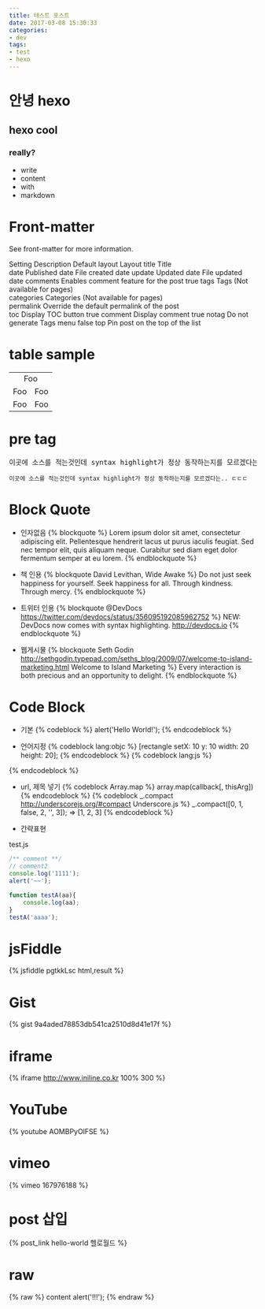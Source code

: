 ```yaml
---
title: 테스트 포스트
date: 2017-03-08 15:30:33
categories:
- dev
tags:
- test
- hexo
---
```


# 안녕 hexo
## hexo cool
### really?
- write
- content
- with
- markdown


# Front-matter

See front-matter for more information.

Setting	Description	Default
layout	Layout
title	Title	
date	Published date	File created date
update	Updated date	File updated date
comments	Enables comment feature for the post	true
tags	Tags (Not available for pages)	
categories	Categories (Not available for pages)	
permalink	Override the default permalink of the post	
toc	Display TOC button	true
comment	Display comment	true
notag	Do not generate Tags menu	false
top	Pin post on the top of the list


# table sample
<table>
    <tr>
        <td colspan='2' align='center'>Foo</td>
    </tr>
    <tr>
        <td>Foo</td>
		<td>Foo</td>
    </tr>
    <tr>
        <td>Foo</td>
		<td>Foo</td>
    </tr>
</table>


# pre tag
<pre>
이곳에 소스를 적는것인데 syntax highlight가 정상 동작하는지를 모르겠다는.. ㄷㄷㄷ
</pre>

```
이곳에 소스를 적는것인데 syntax highlight가 정상 동작하는지를 모르겠다는.. ㄷㄷㄷ
```

# Block Quote

* 인자없음
{% blockquote %}
Lorem ipsum dolor sit amet, consectetur adipiscing elit. Pellentesque hendrerit lacus ut purus iaculis feugiat. Sed nec tempor elit, quis aliquam neque. Curabitur sed diam eget dolor fermentum semper at eu lorem.
{% endblockquote %}

* 책 인용
{% blockquote David Levithan, Wide Awake %}
Do not just seek happiness for yourself. Seek happiness for all. Through kindness. Through mercy.
{% endblockquote %}

* 트위터 인용
{% blockquote @DevDocs https://twitter.com/devdocs/status/356095192085962752 %}
NEW: DevDocs now comes with syntax highlighting. http://devdocs.io
{% endblockquote %}

* 웹게시물
{% blockquote Seth Godin http://sethgodin.typepad.com/seths_blog/2009/07/welcome-to-island-marketing.html Welcome to Island Marketing %}
Every interaction is both precious and an opportunity to delight.
{% endblockquote %}

# Code Block
* 기본
{% codeblock %}
alert('Hello World!');
{% endcodeblock %}

* 언어지정
{% codeblock lang:objc %}
[rectangle setX: 10 y: 10 width: 20 height: 20];
{% endcodeblock %}
{% codeblock lang:js %}
<script>
console.log('1111');
</script>
{% endcodeblock %}

* url, 제목 넣기
{% codeblock Array.map %}
array.map(callback[, thisArg])
{% endcodeblock %}
{% codeblock _.compact http://underscorejs.org/#compact Underscore.js %}
_.compact([0, 1, false, 2, '', 3]);
=> [1, 2, 3]
{% endcodeblock %}

* 간략표현

test.js
```js
/** comment **/
// comment2
console.log('1111');
alert('~~');

function testA(aa){
	console.log(aa);
}
testA('aaaa');
```

# jsFiddle
{% jsfiddle pgtkkLsc html,result %}

# Gist
{% gist 9a4aded78853db541ca2510d8d41e17f %}

# iframe
{% iframe http://www.iniline.co.kr 100% 300 %}

# YouTube

{% youtube AOMBPyOlFSE %}

# vimeo

{% vimeo 167976188 %}

# post 삽입
{% post_link hello-world 헬로월드 %}

# raw
{% raw %}
content
<javascript>alert('!!!');</script>
{% endraw %}


